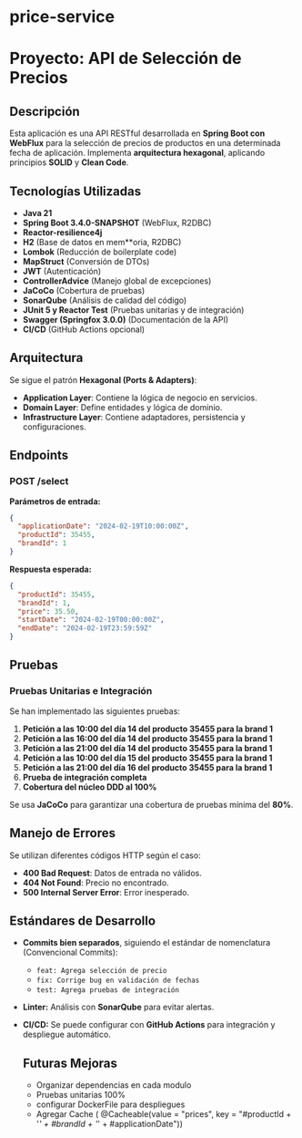 # price-service

# Proyecto: API de Selección de Precios

## Descripción
Esta aplicación es una API RESTful desarrollada en **Spring Boot con WebFlux** para la selección de precios de productos en una determinada fecha de aplicación. Implementa **arquitectura hexagonal**, aplicando principios **SOLID** y **Clean Code**.

## Tecnologías Utilizadas
- **Java 21**
- **Spring Boot 3.4.0-SNAPSHOT** (WebFlux, R2DBC)
- **Reactor-resilience4j**
- **H2** (Base de datos en mem**oria, R2DBC)
- **Lombok** (Reducción de boilerplate code)
- **MapStruct** (Conversión de DTOs)
- **JWT** (Autenticación)
- **ControllerAdvice** (Manejo global de excepciones)
- **JaCoCo** (Cobertura de pruebas)
- **SonarQube** (Análisis de calidad del código)
- **JUnit 5 y Reactor Test** (Pruebas unitarias y de integración)
- **Swagger (Springfox 3.0.0)** (Documentación de la API)
- **CI/CD** (GitHub Actions opcional)

## Arquitectura
Se sigue el patrón **Hexagonal (Ports & Adapters)**:
- **Application Layer**: Contiene la lógica de negocio en servicios.
- **Domain Layer**: Define entidades y lógica de dominio.
- **Infrastructure Layer**: Contiene adaptadores, persistencia y configuraciones.

## Endpoints
### **POST /select**
**Parámetros de entrada:**
```json
{
  "applicationDate": "2024-02-19T10:00:00Z",
  "productId": 35455,
  "brandId": 1
}
```
**Respuesta esperada:**
```json
{
  "productId": 35455,
  "brandId": 1,
  "price": 35.50,
  "startDate": "2024-02-19T00:00:00Z",
  "endDate": "2024-02-19T23:59:59Z"
}
```

## Pruebas
### Pruebas Unitarias e Integración
Se han implementado las siguientes pruebas:
1. **Petición a las 10:00 del día 14 del producto 35455 para la brand 1**
2. **Petición a las 16:00 del día 14 del producto 35455 para la brand 1**
3. **Petición a las 21:00 del día 14 del producto 35455 para la brand 1**
4. **Petición a las 10:00 del día 15 del producto 35455 para la brand 1**
5. **Petición a las 21:00 del día 16 del producto 35455 para la brand 1**
6. **Prueba de integración completa**
7. **Cobertura del núcleo DDD al 100%**

Se usa **JaCoCo** para garantizar una cobertura de pruebas mínima del **80%**.

## Manejo de Errores
Se utilizan diferentes códigos HTTP según el caso:
- **400 Bad Request**: Datos de entrada no válidos.
- **404 Not Found**: Precio no encontrado.
- **500 Internal Server Error**: Error inesperado.

## Estándares de Desarrollo
- **Commits bien separados**, siguiendo el estándar de nomenclatura (Convencional Commits):
  - `feat: Agrega selección de precio`
  - `fix: Corrige bug en validación de fechas`
  - `test: Agrega pruebas de integración`
- **Linter:** Análisis con **SonarQube** para evitar alertas.
- **CI/CD:** Se puede configurar con **GitHub Actions** para integración y despliegue automático.

  ## Futuras Mejoras
  - Organizar dependencias en cada modulo
  - Pruebas unitarias 100%
  - configurar DockerFile para despliegues
  - Agregar Cache ( @Cacheable(value = "prices", key = "#productId + '_' + #brandId + '_' + #applicationDate"))
